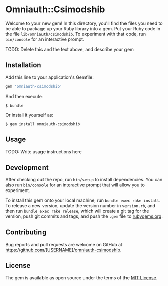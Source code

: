 # Omniauth::Csimodshib

Welcome to your new gem! In this directory, you'll find the files you need to be able to package up your Ruby library into a gem. Put your Ruby code in the file `lib/omniauth/csimodshib`. To experiment with that code, run `bin/console` for an interactive prompt.

TODO: Delete this and the text above, and describe your gem

## Installation

Add this line to your application's Gemfile:

```ruby
gem 'omniauth-csimodshib'
```

And then execute:

    $ bundle

Or install it yourself as:

    $ gem install omniauth-csimodshib

## Usage

TODO: Write usage instructions here

## Development

After checking out the repo, run `bin/setup` to install dependencies. You can also run `bin/console` for an interactive prompt that will allow you to experiment.

To install this gem onto your local machine, run `bundle exec rake install`. To release a new version, update the version number in `version.rb`, and then run `bundle exec rake release`, which will create a git tag for the version, push git commits and tags, and push the `.gem` file to [rubygems.org](https://rubygems.org).

## Contributing

Bug reports and pull requests are welcome on GitHub at https://github.com/[USERNAME]/omniauth-csimodshib.

## License

The gem is available as open source under the terms of the [MIT License](https://opensource.org/licenses/MIT).
